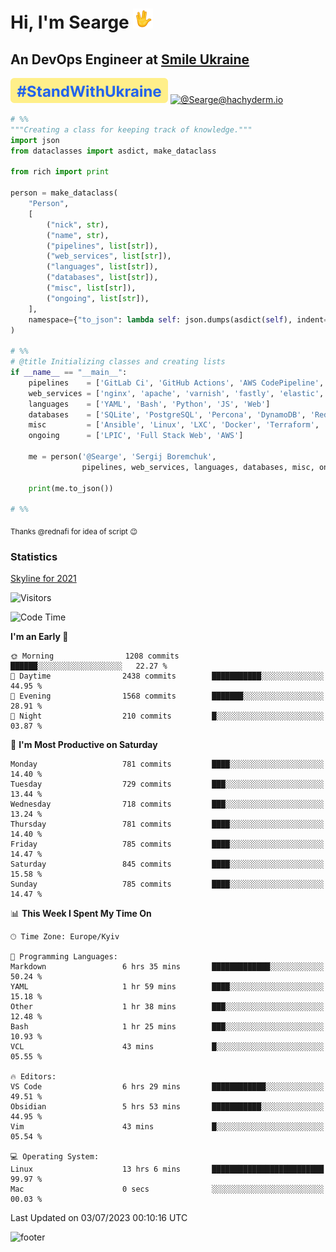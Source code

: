 # Hi, I'm Searge <img src="images/vulcan.webp" style="display: inline-block; margin: 0; height: 2rem" alt="Vulcan salute" />

## An DevOps Engineer at [Smile Ukraine](https://smile-ukraine.com/en)

[![Stand With Ukraine](https://raw.githubusercontent.com/vshymanskyy/StandWithUkraine/main/badges/StandWithUkraine.svg)](https://stand-with-ukraine.pp.ua)
<a rel="me" href="https://hachyderm.io/@Searge">![@Searge@hachyderm.io](https://img.shields.io/badge/-@Searge-%232B90D9?logo=mastodon&logoColor=white)</a>

```python
# %%
"""Creating a class for keeping track of knowledge."""
import json
from dataclasses import asdict, make_dataclass

from rich import print

person = make_dataclass(
    "Person",
    [
        ("nick", str),
        ("name", str),
        ("pipelines", list[str]),
        ("web_services", list[str]),
        ("languages", list[str]),
        ("databases", list[str]),
        ("misc", list[str]),
        ("ongoing", list[str]),
    ],
    namespace={"to_json": lambda self: json.dumps(asdict(self), indent=4)},
)

# %%
# @title Initializing classes and creating lists
if __name__ == "__main__":
    pipelines    = ['GitLab Ci', 'GitHub Actions', 'AWS CodePipeline', 'Jenkins']
    web_services = ['nginx', 'apache', 'varnish', 'fastly', 'elastic', 'solr']
    languages    = ['YAML', 'Bash', 'Python', 'JS', 'Web']
    databases    = ['SQLite', 'PostgreSQL', 'Percona', 'DynamoDB', 'Redis']
    misc         = ['Ansible', 'Linux', 'LXC', 'Docker', 'Terraform', 'AWS']
    ongoing      = ['LPIC', 'Full Stack Web', 'AWS']

    me = person('@Searge', 'Sergij Boremchuk',
                pipelines, web_services, languages, databases, misc, ongoing)

    print(me.to_json())

# %%

```

<sub>Thanks @rednafi for idea of script :wink:</sub>

### Statistics

[Skyline for 2021](https://skyline.github.com/Searge/2021)

![Visitors](https://komarev.com/ghpvc/?username=searge&label=Profile%20views&color=0e75b6&style=flat) 
<!--START_SECTION:waka-->
![Code Time](http://img.shields.io/badge/Code%20Time-2%2C113%20hrs%2021%20mins-blue)

**I'm an Early 🐤** 

```text
🌞 Morning                1208 commits        ██████░░░░░░░░░░░░░░░░░░░   22.27 % 
🌆 Daytime                2438 commits        ███████████░░░░░░░░░░░░░░   44.95 % 
🌃 Evening                1568 commits        ███████░░░░░░░░░░░░░░░░░░   28.91 % 
🌙 Night                  210 commits         █░░░░░░░░░░░░░░░░░░░░░░░░   03.87 % 
```
📅 **I'm Most Productive on Saturday** 

```text
Monday                   781 commits         ████░░░░░░░░░░░░░░░░░░░░░   14.40 % 
Tuesday                  729 commits         ███░░░░░░░░░░░░░░░░░░░░░░   13.44 % 
Wednesday                718 commits         ███░░░░░░░░░░░░░░░░░░░░░░   13.24 % 
Thursday                 781 commits         ████░░░░░░░░░░░░░░░░░░░░░   14.40 % 
Friday                   785 commits         ████░░░░░░░░░░░░░░░░░░░░░   14.47 % 
Saturday                 845 commits         ████░░░░░░░░░░░░░░░░░░░░░   15.58 % 
Sunday                   785 commits         ████░░░░░░░░░░░░░░░░░░░░░   14.47 % 
```


📊 **This Week I Spent My Time On** 

```text
🕑︎ Time Zone: Europe/Kyiv

💬 Programming Languages: 
Markdown                 6 hrs 35 mins       █████████████░░░░░░░░░░░░   50.24 % 
YAML                     1 hr 59 mins        ████░░░░░░░░░░░░░░░░░░░░░   15.18 % 
Other                    1 hr 38 mins        ███░░░░░░░░░░░░░░░░░░░░░░   12.48 % 
Bash                     1 hr 25 mins        ███░░░░░░░░░░░░░░░░░░░░░░   10.93 % 
VCL                      43 mins             █░░░░░░░░░░░░░░░░░░░░░░░░   05.55 % 

🔥 Editors: 
VS Code                  6 hrs 29 mins       ████████████░░░░░░░░░░░░░   49.51 % 
Obsidian                 5 hrs 53 mins       ███████████░░░░░░░░░░░░░░   44.95 % 
Vim                      43 mins             █░░░░░░░░░░░░░░░░░░░░░░░░   05.54 % 

💻 Operating System: 
Linux                    13 hrs 6 mins       █████████████████████████   99.97 % 
Mac                      0 secs              ░░░░░░░░░░░░░░░░░░░░░░░░░   00.03 % 
```


 Last Updated on 03/07/2023 00:10:16 UTC
<!--END_SECTION:waka-->

![footer](https://capsule-render.vercel.app/api?type=waving&color=gradient&customColorList=14,21&height=82&section=footer)
